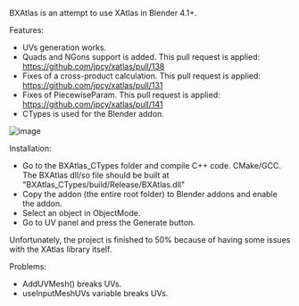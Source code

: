 BXAtlas is an attempt to use XAtlas in Blender 4.1+.

Features:
- UVs generation works.
- Quads and NGons support is added. This pull request is applied: https://github.com/jpcy/xatlas/pull/138
- Fixes of a cross-product calculation. This pull request is applied: https://github.com/jpcy/xatlas/pull/131
- Fixes of PiecewiseParam. This pull request is applied: https://github.com/jpcy/xatlas/pull/141
- CTypes is used for the Blender addon.

![image](https://github.com/user-attachments/assets/b94f33a1-146d-4ea1-8f35-27ef7f9af263)

Installation:
- Go to the BXAtlas_CTypes folder and compile C++ code. CMake/GCC. The BXAtlas dll/so file should be built at "BXAtlas_CTypes/build/Release/BXAtlas.dll"
- Copy the addon (the entire root folder) to Blender addons and enable the addon.
- Select an object in ObjectMode.
- Go to UV panel and press the Generate button.

Unfortunately, the project is finished to 50% because of having some issues with the XAtlas library itself.

Problems:
- AddUVMesh() breaks UVs.
- useInputMeshUVs variable breaks UVs.
